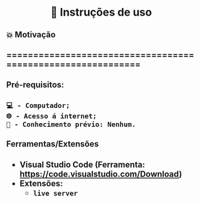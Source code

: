 <h1 align="center"> 📑 Instruções de uso</h1>


<h2> 💥 Motivação<h2>
<p> ============================================================ </p>
  
 <h2>Pré-requisitos:<h2>
   
 ```Code
 💻 - Computador;
 🌐 - Acesso á internet;
 🧠 - Conhecimento prévio: Nenhum.
```

   

  
<!--  [![Image](https://sc.filehippo.net/images/t_app-logo-l,f_auto,dpr_auto/p/84ee4950-1790-51e3-a820-21178a92daaf/3377585438/visual-studio-code-icon.png "visual studio code")](https://code.visualstudio.com/Download)
  -->

  
   
 <h2> Ferramentas/Extensões<h2>
    
- Visual Studio Code (Ferramenta: https://code.visualstudio.com/Download)
- Extensões:
  - `live server`
